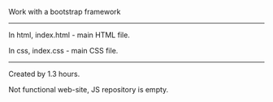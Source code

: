 Work with a bootstrap framework

____________________________________

In html, index.html - main HTML file.

In css, index.css - main CSS file.

____________________________________

Created by 1.3 hours.

Not functional web-site, JS repository is empty.